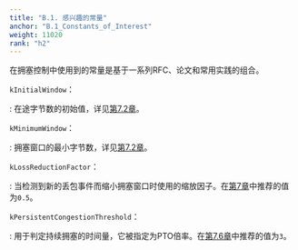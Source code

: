 ```yaml
---
title: "B.1. 感兴趣的常量"
anchor: "B.1_Constants_of_Interest"
weight: 11020
rank: "h2"
---
```


在拥塞控制中使用到的常量是基于一系列RFC、论文和常用实践的组合。

`kInitialWindow`：

:   在途字节数的初始值，详见[第7.2章]()。

`kMinimumWindow`：

:   拥塞窗口的最小字节数，详见[第7.2章]()。

`kLossReductionFactor`：

:   当检测到新的丢包事件而缩小拥塞窗口时使用的缩放因子。在[第7章]()中推荐的值为`0.5`。

`kPersistentCongestionThreshold`：

:   用于判定持续拥塞的时间量，它被指定为PTO倍率。在[第7.6章]()中推荐的值为`3`。
